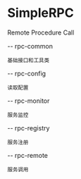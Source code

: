 # SimpleRPC
Remote Procedure Call

-- rpc-common

    基础接口和工具类
    
-- rpc-config

    读取配置

-- rpc-monitor

    服务监控
    
-- rpc-registry

    服务注册
    
-- rpc-remote

    服务调用